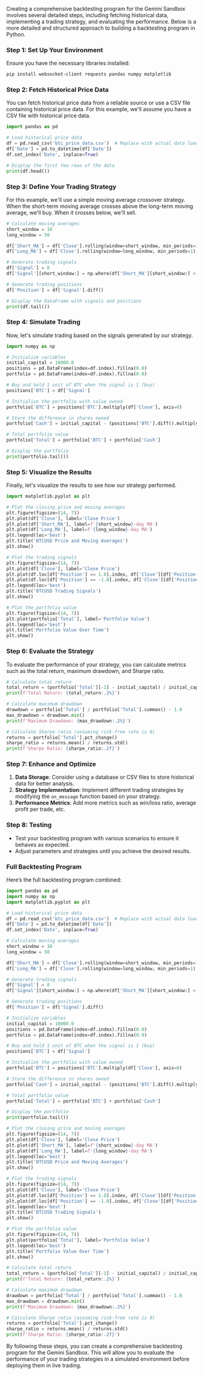 Creating a comprehensive backtesting program for the Gemini Sandbox involves several detailed steps, including fetching historical data, implementing a trading strategy, and evaluating the performance. Below is a more detailed and structured approach to building a backtesting program in Python.

### Step 1: Set Up Your Environment

Ensure you have the necessary libraries installed:

```bash
pip install websocket-client requests pandas numpy matplotlib
```

### Step 2: Fetch Historical Price Data

You can fetch historical price data from a reliable source or use a CSV file containing historical price data. For this example, we'll assume you have a CSV file with historical price data.

```python
import pandas as pd

# Load historical price data
df = pd.read_csv('btc_price_data.csv')  # Replace with actual data loading
df['Date'] = pd.to_datetime(df['Date'])
df.set_index('Date', inplace=True)

# Display the first few rows of the data
print(df.head())
```

### Step 3: Define Your Trading Strategy

For this example, we'll use a simple moving average crossover strategy. When the short-term moving average crosses above the long-term moving average, we'll buy. When it crosses below, we'll sell.

```python
# Calculate moving averages
short_window = 10
long_window = 50

df['Short_MA'] = df['Close'].rolling(window=short_window, min_periods=1).mean()
df['Long_MA'] = df['Close'].rolling(window=long_window, min_periods=1).mean()

# Generate trading signals
df['Signal'] = 0
df['Signal'][short_window:] = np.where(df['Short_MA'][short_window:] > df['Long_MA'][short_window:], 1, 0)

# Generate trading positions
df['Position'] = df['Signal'].diff()

# Display the DataFrame with signals and positions
print(df.tail())
```

### Step 4: Simulate Trading

Now, let's simulate trading based on the signals generated by our strategy.

```python
import numpy as np

# Initialize variables
initial_capital = 10000.0
positions = pd.DataFrame(index=df.index).fillna(0.0)
portfolio = pd.DataFrame(index=df.index).fillna(0.0)

# Buy and hold 1 unit of BTC when the signal is 1 (buy)
positions['BTC'] = df['Signal']

# Initialize the portfolio with value owned
portfolio['BTC'] = positions['BTC'].multiply(df['Close'], axis=0)

# Store the difference in shares owned
portfolio['Cash'] = initial_capital - (positions['BTC'].diff().multiply(df['Close'], axis=0)).cumsum()

# Total portfolio value
portfolio['Total'] = portfolio['BTC'] + portfolio['Cash']

# Display the portfolio
print(portfolio.tail())
```

### Step 5: Visualize the Results

Finally, let's visualize the results to see how our strategy performed.

```python
import matplotlib.pyplot as plt

# Plot the closing price and moving averages
plt.figure(figsize=(14, 7))
plt.plot(df['Close'], label='Close Price')
plt.plot(df['Short_MA'], label=f'{short_window}-day MA')
plt.plot(df['Long_MA'], label=f'{long_window}-day MA')
plt.legend(loc='best')
plt.title('BTCUSD Price and Moving Averages')
plt.show()

# Plot the trading signals
plt.figure(figsize=(14, 7))
plt.plot(df['Close'], label='Close Price')
plt.plot(df.loc[df['Position'] == 1.0].index, df['Close'][df['Position'] == 1.0], '^', markersize=10, color='g', lw=0, label='Buy Signal')
plt.plot(df.loc[df['Position'] == -1.0].index, df['Close'][df['Position'] == -1.0], 'v', markersize=10, color='r', lw=0, label='Sell Signal')
plt.legend(loc='best')
plt.title('BTCUSD Trading Signals')
plt.show()

# Plot the portfolio value
plt.figure(figsize=(14, 7))
plt.plot(portfolio['Total'], label='Portfolio Value')
plt.legend(loc='best')
plt.title('Portfolio Value Over Time')
plt.show()
```

### Step 6: Evaluate the Strategy

To evaluate the performance of your strategy, you can calculate metrics such as the total return, maximum drawdown, and Sharpe ratio.

```python
# Calculate total return
total_return = (portfolio['Total'][-1] - initial_capital) / initial_capital
print(f'Total Return: {total_return:.2%}')

# Calculate maximum drawdown
drawdown = portfolio['Total'] / portfolio['Total'].cummax() - 1.0
max_drawdown = drawdown.min()
print(f'Maximum Drawdown: {max_drawdown:.2%}')

# Calculate Sharpe ratio (assuming risk-free rate is 0)
returns = portfolio['Total'].pct_change()
sharpe_ratio = returns.mean() / returns.std()
print(f'Sharpe Ratio: {sharpe_ratio:.2f}')
```

### Step 7: Enhance and Optimize

1. **Data Storage**: Consider using a database or CSV files to store historical data for better analysis.
2. **Strategy Implementation**: Implement different trading strategies by modifying the `on_message` function based on your strategy.
3. **Performance Metrics**: Add more metrics such as win/loss ratio, average profit per trade, etc.

### Step 8: Testing

- Test your backtesting program with various scenarios to ensure it behaves as expected.
- Adjust parameters and strategies until you achieve the desired results.

### Full Backtesting Program

Here’s the full backtesting program combined:

```python
import pandas as pd
import numpy as np
import matplotlib.pyplot as plt

# Load historical price data
df = pd.read_csv('btc_price_data.csv')  # Replace with actual data loading
df['Date'] = pd.to_datetime(df['Date'])
df.set_index('Date', inplace=True)

# Calculate moving averages
short_window = 10
long_window = 50

df['Short_MA'] = df['Close'].rolling(window=short_window, min_periods=1).mean()
df['Long_MA'] = df['Close'].rolling(window=long_window, min_periods=1).mean()

# Generate trading signals
df['Signal'] = 0
df['Signal'][short_window:] = np.where(df['Short_MA'][short_window:] > df['Long_MA'][short_window:], 1, 0)

# Generate trading positions
df['Position'] = df['Signal'].diff()

# Initialize variables
initial_capital = 10000.0
positions = pd.DataFrame(index=df.index).fillna(0.0)
portfolio = pd.DataFrame(index=df.index).fillna(0.0)

# Buy and hold 1 unit of BTC when the signal is 1 (buy)
positions['BTC'] = df['Signal']

# Initialize the portfolio with value owned
portfolio['BTC'] = positions['BTC'].multiply(df['Close'], axis=0)

# Store the difference in shares owned
portfolio['Cash'] = initial_capital - (positions['BTC'].diff().multiply(df['Close'], axis=0)).cumsum()

# Total portfolio value
portfolio['Total'] = portfolio['BTC'] + portfolio['Cash']

# Display the portfolio
print(portfolio.tail())

# Plot the closing price and moving averages
plt.figure(figsize=(14, 7))
plt.plot(df['Close'], label='Close Price')
plt.plot(df['Short_MA'], label=f'{short_window}-day MA')
plt.plot(df['Long_MA'], label=f'{long_window}-day MA')
plt.legend(loc='best')
plt.title('BTCUSD Price and Moving Averages')
plt.show()

# Plot the trading signals
plt.figure(figsize=(14, 7))
plt.plot(df['Close'], label='Close Price')
plt.plot(df.loc[df['Position'] == 1.0].index, df['Close'][df['Position'] == 1.0], '^', markersize=10, color='g', lw=0, label='Buy Signal')
plt.plot(df.loc[df['Position'] == -1.0].index, df['Close'][df['Position'] == -1.0], 'v', markersize=10, color='r', lw=0, label='Sell Signal')
plt.legend(loc='best')
plt.title('BTCUSD Trading Signals')
plt.show()

# Plot the portfolio value
plt.figure(figsize=(14, 7))
plt.plot(portfolio['Total'], label='Portfolio Value')
plt.legend(loc='best')
plt.title('Portfolio Value Over Time')
plt.show()

# Calculate total return
total_return = (portfolio['Total'][-1] - initial_capital) / initial_capital
print(f'Total Return: {total_return:.2%}')

# Calculate maximum drawdown
drawdown = portfolio['Total'] / portfolio['Total'].cummax() - 1.0
max_drawdown = drawdown.min()
print(f'Maximum Drawdown: {max_drawdown:.2%}')

# Calculate Sharpe ratio (assuming risk-free rate is 0)
returns = portfolio['Total'].pct_change()
sharpe_ratio = returns.mean() / returns.std()
print(f'Sharpe Ratio: {sharpe_ratio:.2f}')
```

By following these steps, you can create a comprehensive backtesting program for the Gemini Sandbox. This will allow you to evaluate the performance of your trading strategies in a simulated environment before deploying them in live trading.
